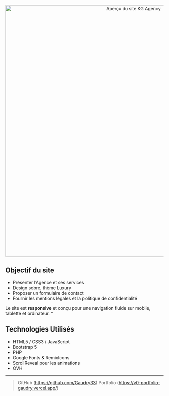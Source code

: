 
<p align="center">
  <img src="assets/kgvagency.png" alt="Aperçu du site KG Agency" width="800">
</p>

## Objectif du site

* Présenter l’Agence et ses services
* Design sobre, thème Luxury
* Proposer un formulaire de contact 
* Fournir les mentions légales et la politique de confidentialité

 Le site est **responsive** et conçu pour une navigation fluide sur mobile, tablette et ordinateur.
* 
## Technologies Utilisés

* HTML5 / CSS3 / JavaScript
* Bootstrap 5 
* PHP 
* Google Fonts & RemixIcons
* ScrollReveal pour les animations
* OVH

---

> GitHub (https://github.com/Gaudry33)
> Portfolio (https://v0-portfolio-gaudry.vercel.app/)
